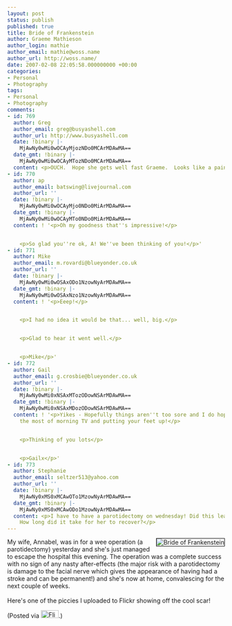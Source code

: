 ```yaml
---
layout: post
status: publish
published: true
title: Bride of Frankenstein
author: Graeme Mathieson
author_login: mathie
author_email: mathie@woss.name
author_url: http://woss.name/
date: 2007-02-08 22:05:58.000000000 +00:00
categories:
- Personal
- Photography
tags:
- Personal
- Photography
comments:
- id: 769
  author: Greg
  author_email: greg@busyashell.com
  author_url: http://www.busyashell.com
  date: !binary |-
    MjAwNy0wMi0wOCAyMjozNDo0MCArMDAwMA==
  date_gmt: !binary |-
    MjAwNy0wMi0wOCAyMTozNDo0MCArMDAwMA==
  content: <p>OUCH.  Hope she gets well fast Graeme.  Looks like a painful one.</p>
- id: 770
  author: ap
  author_email: batswing@livejournal.com
  author_url: ''
  date: !binary |-
    MjAwNy0wMi0wOCAyMjo0NDo0MiArMDAwMA==
  date_gmt: !binary |-
    MjAwNy0wMi0wOCAyMTo0NDo0MiArMDAwMA==
  content: ! '<p>Oh my goodness that''s impressive!</p>


    <p>So glad you''re ok, A! We''ve been thinking of you!</p>'
- id: 771
  author: Mike
  author_email: m.rovardi@blueyonder.co.uk
  author_url: ''
  date: !binary |-
    MjAwNy0wMi0wOSAxODo1NzowNyArMDAwMA==
  date_gmt: !binary |-
    MjAwNy0wMi0wOSAxNzo1NzowNyArMDAwMA==
  content: ! '<p>Eeep!</p>


    <p>I had no idea it would be that... well, big.</p>


    <p>Glad to hear it went well.</p>


    <p>Mike</p>'
- id: 772
  author: Gail
  author_email: g.crosbie@blueyonder.co.uk
  author_url: ''
  date: !binary |-
    MjAwNy0wMi0xNSAxMTozODowNSArMDAwMA==
  date_gmt: !binary |-
    MjAwNy0wMi0xNSAxMDozODowNSArMDAwMA==
  content: ! '<p>Yikes - Hopefully things aren''t too sore and I do hope you''re making
    the most of morning TV and putting your feet up!</p>


    <p>Thinking of you lots</p>


    <p>Gailx</p>'
- id: 773
  author: Stephanie
  author_email: seltzer513@yahoo.com
  author_url: ''
  date: !binary |-
    MjAwNy0xMS0xMCAwOTo1MzowNyArMDAwMA==
  date_gmt: !binary |-
    MjAwNy0xMS0xMCAwODo1MzowNyArMDAwMA==
  content: <p>I have to have a parotidectomy on wednesday! Did this leave a huge scar?
    How long did it take for her to recover?</p>
---
```

<a href="http://www.flickr.com/photos/mathie/384001251/" title="Bride of Frankenstein"><img src="http://farm1.static.flickr.com/98/384001251_9042613eb5_m.jpg" alt="Bride of Frankenstein" class="alignright" style="border: solid 1px #000000; float: right;" /></a>My wife, Annabel, was in for a wee operation (a parotidectomy) yesterday and she's just managed to escape the hospital this evening.  The operation was a complete success with no sign of any nasty after-effects (the major risk with a parotidectomy is damage to the facial nerve which gives the appearance of having had a stroke and can be permanent!) and she's now at home, convalescing for the next couple of weeks.<br />
<br />
Here's one of the piccies I uploaded to Flickr showing off the cool scar!

(Posted via <a href="http://www.flickr.com/"><img alt="Flickr" src="http://www.flickr.com/images/flickr_logo_blog.gif" height="18" width="41" /></a>.)
